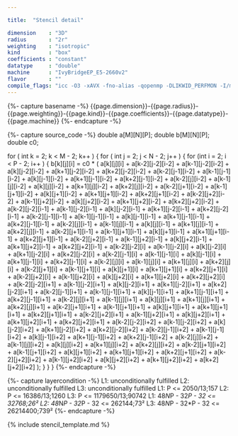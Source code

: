 ```yaml
---

title:  "Stencil detail"

dimension    : "3D"
radius       : "2r"
weighting    : "isotropic"
kind         : "box"
coefficients : "constant"
datatype     : "double"
machine      : "IvyBridgeEP_E5-2660v2"
flavor       : ""
compile_flags: "icc -O3 -xAVX -fno-alias -qopenmp -DLIKWID_PERFMON -I/mnt/opt/likwid-4.3.2/include -L/mnt/opt/likwid-4.3.2/lib -I./stempel/stempel/headers/ ./stempel/headers/timing.c ./stempel/headers/dummy.c solar_compilable.c -o stencil -llikwid"
---
```


{%- capture basename -%}
{{page.dimension}}-{{page.radius}}-{{page.weighting}}-{{page.kind}}-{{page.coefficients}}-{{page.datatype}}-{{page.machine}}
{%- endcapture -%}

{%- capture source_code -%}
double a[M][N][P];
double b[M][N][P];
double c0;

for ( int k = 2; k < M - 2; k++ ) {
  for ( int j = 2; j < N - 2; j++ ) {
    for (int i = 2; i < P - 2; i++ ) {
      b[k][j][i] = c0 *
        ( a[k][j][i]       + a[k-2][j-2][i-2] + a[k-1][j-2][i-2]
        + a[k][j-2][i-2]   + a[k+1][j-2][i-2] + a[k+2][j-2][i-2]
        + a[k-2][j-1][i-2] + a[k-1][j-1][i-2] + a[k][j-1][i-2]
        + a[k+1][j-1][i-2] + a[k+2][j-1][i-2] + a[k-2][j][i-2]
        + a[k-1][j][i-2]   + a[k][j][i-2]     + a[k+1][j][i-2]
        + a[k+2][j][i-2]   + a[k-2][j+1][i-2] + a[k-1][j+1][i-2]
        + a[k][j+1][i-2]   + a[k+1][j+1][i-2] + a[k+2][j+1][i-2]
        + a[k-2][j+2][i-2] + a[k-1][j+2][i-2] + a[k][j+2][i-2]
        + a[k+1][j+2][i-2] + a[k+2][j+2][i-2] + a[k-2][j-2][i-1]
        + a[k-1][j-2][i-1] + a[k][j-2][i-1]   + a[k+1][j-2][i-1]
        + a[k+2][j-2][i-1] + a[k-2][j-1][i-1] + a[k-1][j-1][i-1]
        + a[k][j-1][i-1]   + a[k+1][j-1][i-1] + a[k+2][j-1][i-1]
        + a[k-2][j][i-1]   + a[k-1][j][i-1]   + a[k][j][i-1]
        + a[k+1][j][i-1]   + a[k+2][j][i-1]   + a[k-2][j+1][i-1]
        + a[k-1][j+1][i-1] + a[k][j+1][i-1]   + a[k+1][j+1][i-1]
        + a[k+2][j+1][i-1] + a[k-2][j+2][i-1] + a[k-1][j+2][i-1]
        + a[k][j+2][i-1]   + a[k+1][j+2][i-1] + a[k+2][j+2][i-1]
        + a[k-2][j-2][i]   + a[k-1][j-2][i]   + a[k][j-2][i]
        + a[k+1][j-2][i]   + a[k+2][j-2][i]   + a[k-2][j-1][i]
        + a[k-1][j-1][i]   + a[k][j-1][i]     + a[k+1][j-1][i]
        + a[k+2][j-1][i]   + a[k-2][j][i]     + a[k-1][j][i]
        + a[k+1][j][i]     + a[k+2][j][i]     + a[k-2][j+1][i]
        + a[k-1][j+1][i]   + a[k][j+1][i]     + a[k+1][j+1][i]
        + a[k+2][j+1][i]   + a[k-2][j+2][i]   + a[k-1][j+2][i]
        + a[k][j+2][i]     + a[k+1][j+2][i]   + a[k+2][j+2][i]
        + a[k-2][j-2][i+1] + a[k-1][j-2][i+1] + a[k][j-2][i+1]
        + a[k+1][j-2][i+1] + a[k+2][j-2][i+1] + a[k-2][j-1][i+1]
        + a[k-1][j-1][i+1] + a[k][j-1][i+1]   + a[k+1][j-1][i+1]
        + a[k+2][j-1][i+1] + a[k-2][j][i+1]   + a[k-1][j][i+1]
        + a[k][j][i+1]     + a[k+1][j][i+1]   + a[k+2][j][i+1]
        + a[k-2][j+1][i+1] + a[k-1][j+1][i+1] + a[k][j+1][i+1]
        + a[k+1][j+1][i+1] + a[k+2][j+1][i+1] + a[k-2][j+2][i+1]
        + a[k-1][j+2][i+1] + a[k][j+2][i+1]   + a[k+1][j+2][i+1]
        + a[k+2][j+2][i+1] + a[k-2][j-2][i+2] + a[k-1][j-2][i+2]
        + a[k][j-2][i+2]   + a[k+1][j-2][i+2] + a[k+2][j-2][i+2]
        + a[k-2][j-1][i+2] + a[k-1][j-1][i+2] + a[k][j-1][i+2]
        + a[k+1][j-1][i+2] + a[k+2][j-1][i+2] + a[k-2][j][i+2]
        + a[k-1][j][i+2]   + a[k][j][i+2]     + a[k+1][j][i+2]
        + a[k+2][j][i+2]   + a[k-2][j+1][i+2] + a[k-1][j+1][i+2]
        + a[k][j+1][i+2]   + a[k+1][j+1][i+2] + a[k+2][j+1][i+2]
        + a[k-2][j+2][i+2] + a[k-1][j+2][i+2] + a[k][j+2][i+2]
        + a[k+1][j+2][i+2] + a[k+2][j+2][i+2] );
    }
  }
}
{%- endcapture -%}

{%- capture layercondition -%}
L1: unconditionally fulfilled
L2: unconditionally fulfilled
L3: unconditionally fulfilled
L1: P <= 2050/13;157
L2: P <= 16386/13;1260
L3: P <= 1179650/13;90742
L1: 48*N*P - 32*P - 32 <= 32768;26²
L2: 48*N*P - 32*P - 32 <= 262144;73²
L3: 48*N*P - 32*P - 32 <= 26214400;739²
{%- endcapture -%}

{% include stencil_template.md %}

